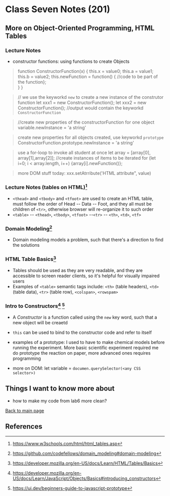 # Class Seven Notes (201)

## More on Object-Oriented Programming, HTML Tables

### Lecture Notes

- constructor functions: using functions to create Objects

> function ConstructorFunction(x) {
>   this.x = value0;
>   this.a = value1;
>   this.b = value2;
>   this.newFunction = function() {
>    //code to be part of the function};  
>         }
> }

> // we use the keyworkd `new` to create a new instance of the construtor function
> let xxx1 = new ConstructorFunction();
> let xxx2 = new ConstructorFunction();
> //output would contain the keyworkd `ConstructorFunction`

> //create new properties of the constructorFunction for one object
> variable.newInstance = 'a string'

> create new properties for all objects created, use keyworkd `prototype`
> ConstructorFunction.prototype.newInstance = 'a string'


> use a for-loop to invoke all student at once
> let array = [array[0], array[1],array[2]]; //create instances of items to be iterated
> for (let i=0; i < array.length, i++) {array[i].newFunction()};

> more DOM stuff today: xxx.setAtrribute('HTML attribute", value)

### Lecture Notes (tables on HTML)[^5]

- `<thead>` and `<tbody>` and `<tfoot>` are used to create an HTML table, must follow the order of Head -- Data -- Foot, and they all must be children of `<tr>`, otherwise browser will re-organize it to such order
- `<table>` -- `<thead>`, `<tbody>`, `<tfoot>` --`<tr>` -- `<th>`, `<td>`, `<tf>`

### Domain Modeling[^1]

- Domain modeling models a problem, such that there's a direction to find the solutions

### HTML Table Basics[^2]

- Tables should be used as they are very readable, and they are accessible to screen reader clients, so it's helpful for visually impaired users
- Examples of `<table>` semantic tags include: `<th>` (table headers), `<td>` (table data), `<tr>` (table row), `<colspan>`, `<rowspam>`

### Intro to Constructors[^3] [^4]

- A *Constructor* is a function called using the `new` key word, such that a new object will be creaetd
- `this` can be used to bind to the constructor code and refer to itself
- examples of a prototype: I used to have to make chemical models before running the experiment. More basic scientific experiment required me do prototype the reaction on paper, more advanced ones requires programming

- more on DOM: let variable = `documen.querySelector(<any CSS selector>)`

## Things I want to know more about

- how to make my code from lab6 more clean?

 [Back to main page](https://mirandalu2020.github.io/reading-notes/)

## References

[^1]:https://github.com/codefellows/domain_modeling#domain-modeling
[^2]: https://developer.mozilla.org/en-US/docs/Learn/HTML/Tables/Basics
[^3]:https://developer.mozilla.org/en-US/docs/Learn/JavaScript/Objects/Basics#introducing_constructors
[^4]:https://ui.dev/beginners-guide-to-javascript-prototype
[^5]:https://www.w3schools.com/html/html_tables.asp
